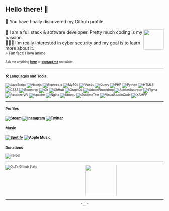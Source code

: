 <div align="left">
<h2 style="vertical-align:middle;"> Hello there! 👋</h2>
</div>

<div align="center" >

</div>

<div align="left">

🌟 You have finally discovered my Github profile. <br><br><img src="https://i.pinimg.com/originals/f5/db/87/f5db871cf832e0625cb8bc43f2a712b9.gif" width="64" align="right">
🌠 I am a full stack & software developer. Pretty much coding is my passion.<br>👨🏽‍💻 I'm really interested in cyber security and my goal is to learn more about it. <br>
<small>⚡ Fun fact: I love anime<small><br><br>
Ask me anything <a href="https://github.com/0jxf/0jxf/issues/new"><b>here</b></a> or <a href="http://twitter.com/udpkill"><b>contact me</b></a> on twitter.

</div>

<hr>
<h3>🛠️ Languages and Tools:</h3>

![JavaScript](https://img.shields.io/badge/-JavaScript-black?style=flat-square&logo=javascript)
![Nodejs](https://img.shields.io/badge/-Nodejs-black?style=flat-square&logo=Node.js)
![Express.js](https://img.shields.io/badge/-Express.js-black?style=flat-square&logo=express)
![MySQL](https://img.shields.io/badge/-MySQL-black?style=flat-square&logo=mysql)
![VueJs](https://img.shields.io/badge/-Vue-black?style=flat-square&logo=vue.js)
![jQuery](https://img.shields.io/badge/-jQuery-black?style=flat-square&logo=jquery)
![PHP](https://img.shields.io/badge/-PHP-black?style=flat-square&logo=php)
![Python](https://img.shields.io/badge/-Python-black?style=flat-square&logo=python)
![HTML5](https://img.shields.io/badge/-HTML5-black?style=flat-square&logo=html5&logoColor=white)
![CSS3](https://img.shields.io/badge/-CSS3-black?style=flat-square&logo=css3)
![Bootstrap](https://img.shields.io/badge/-Bootstrap-black?style=flat-square&logo=bootstrap)
![Git](https://img.shields.io/badge/-Git-black?style=flat-square&logo=git)
![GitHub](https://img.shields.io/badge/-GitHub-black?style=flat-square&logo=github)
![GraphQL](https://img.shields.io/badge/-GraphQL-black?style=flat-square&logo=graphql)
![AdobePhotoshop](https://img.shields.io/badge/-Adobe_Photoshop-black?style=flat-square&logo=adobe%20photoshop)
![AdobeIllustrator](https://img.shields.io/badge/-Adobe_Illustrator-black?style=flat-square&logo=adobe%20Illustrator)
![Figma](https://img.shields.io/badge/-Figma-black?style=flat-square&logo=figma)
![RaspberryPi](https://img.shields.io/badge/-Raspberry_Pi-black?style=flat-square&logo=Raspberry-Pi)
![Apache](https://img.shields.io/badge/-Apache-black?style=flat-square&logo=apache)
![Nginx](https://img.shields.io/badge/-Nginix-black?style=flat-square&logo=Nginx)
![Ubuntu](https://img.shields.io/badge/-Ubuntu-black?style=flat-square&logo=ubuntu)
![SublimeText](https://img.shields.io/badge/-Sublime-black?style=flat-square&logo=sublime-text)
![VisualStudioCode](https://img.shields.io/badge/-Visual_Studio_Code-black?style=flat-square&logo=visual-studio-code)
![XAMPP](https://img.shields.io/badge/-XAMPP-black?style=flat-square&logo=xampp)
<br>
<hr>

<h3>Profiles<h3>
<a href="https://steamcommunity.com/id/0x00fff/" target="_blank"><img alt="Steam" src="https://img.shields.io/badge/steam%20-%23000000.svg?&style=for-the-badge&logo=steam&logoColor=white"/></a>
<a href="https://instagram.com/_pmy" target="_blank"><img alt="Instagram" src="https://img.shields.io/badge/Instagram%20-%23E4405F.svg?&style=for-the-badge&logo=Instagram&logoColor=white"/></a>
<a href="https://twitter.com/udpkill" target="_blank"><img alt="Twitter" src="https://img.shields.io/badge/Twitter%20-%231DA1F2.svg?&style=for-the-badge&logo=Twitter&logoColor=white"/></a>
<br>
<h3>Music<h3>
<a href="https://open.spotify.com/user/jkhv4r3cshfehf7cp182c6vq2" target="_blank"><img alt="Spotify" src="https://img.shields.io/badge/Spotify-1ED760?style=for-the-badge&logo=spotify&logoColor=white" /></a>
<img alt="Apple Music" src="https://img.shields.io/badge/Apple_Music-9933CC?style=for-the-badge&logo=apple-music&logoColor=white" />
<h3>Donations</h3>
<a href="https://www.paypal.com/paypalme/ahmedxalharbi"><img alt="Paypal" src="https://img.shields.io/badge/PayPal-00457C?style=for-the-badge&logo=paypal&logoColor=white" /></a>


<div align="center">
<hr>

<img align="left" src="https://github-readme-stats.vercel.app/api?username=0jxf&include_all_commits=true&count_private=true&show_icons=true&line_height=20&title_color=7A7ADB&icon_color=2234AE&text_color=D3D3D3&bg_color=0,000000,130F40" alt="0jxf's Github Stats">
<img src="https://glamours.eorzeacollection.com/69788/hiei-from-yuyu-hakusho-cosplay-3-1610683393.png" width="100">

---

<i>“ ... ”</i><br>
